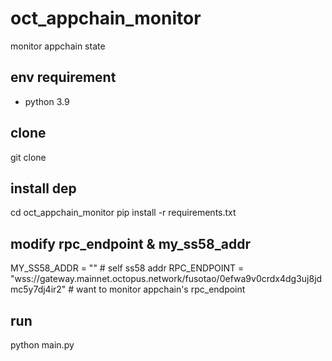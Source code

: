 # oct_appchain_monitor
monitor appchain state

## env requirement
* python 3.9

## clone
git clone 

## install dep
cd oct_appchain_monitor
pip install -r requirements.txt

## modify rpc_endpoint & my_ss58_addr
MY_SS58_ADDR = "" # self ss58 addr 
RPC_ENDPOINT = "wss://gateway.mainnet.octopus.network/fusotao/0efwa9v0crdx4dg3uj8jdmc5y7dj4ir2" # want to monitor appchain's rpc_endpoint

## run
python main.py